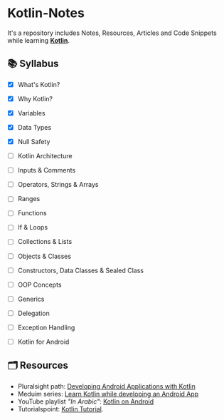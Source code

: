 # Kotlin-Notes
It's a repository includes Notes, Resources, Articles and Code Snippets while learning **[Kotlin](https://github.com/JetBrains/kotlin)**. 


## 📚 Syllabus
- [x] What's Kotlin?
- [x] Why Kotlin?
- [x] Variables
- [x] Data Types
- [x] Null Safety
- [ ] Kotlin Architecture
- [ ] Inputs & Comments
- [ ] Operators, Strings & Arrays
- [ ] Ranges
- [ ] Functions
- [ ] If & Loops
- [ ] Collections & Lists
- [ ] Objects & Classes
- [ ] Constructors, Data Classes & Sealed Class
- [ ] OOP Concepts
- [ ] Generics 
- [ ] Delegation
- [ ] Exception Handling
- [ ] Kotlin for Android


## 🗂 Resources
- Pluralsight path: [Developing Android Applications with Kotlin](https://app.pluralsight.com/paths/skills/android-development-with-kotlin-fundamentals)
- Meduim series: [Learn Kotlin while developing an Android App](https://medium.com/android-news/learn-kotlin-while-developing-an-android-app-introduction-567e21ff9664)
- YouTube playlist *"In Arabic"*: [Kotlin on Android](https://www.youtube.com/playlist?list=PLF8OvnCBlEY2w-zdVPozupapiKzLzpyUZ)
- Tutorialspoint: [Kotlin Tutorial](https://www.tutorialspoint.com/kotlin/index.htm).
